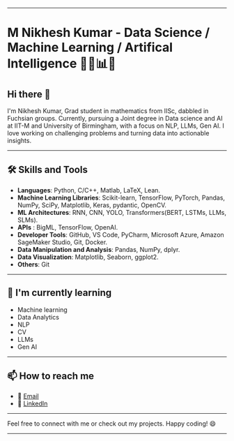  

---

# M Nikhesh Kumar - Data Science / Machine Learning / Artifical Intelligence 👩‍💻📊🤖

## Hi there 👋

I'm Nikhesh Kumar, Grad student in mathematics from IISc, dabbled in Fuchsian groups. Currently, pursuing a Joint degree in Data science and AI at IIT-M and University of Birmingham, with a focus on NLP, LLMs, Gen AI. I love working on challenging problems and turning data into actionable insights.

---

## 🛠️ Skills and Tools

- **Languages**: Python, C/C++, Matlab, LaTeX, Lean. 
- **Machine Learning Libraries**: Scikit-learn, TensorFlow, PyTorch, Pandas, NumPy, SciPy, Matplotlib, Keras, pydantic, OpenCV.
- **ML Architectures**: RNN, CNN, YOLO, Transformers(BERT, LSTMs, LLMs, SLMs).
- **APIs** : BigML, TensorFlow, OpenAI.
- **Developer Tools**: GitHub, VS Code, PyCharm, Microsoft Azure, Amazon SageMaker Studio, Git, Docker.
- **Data Manipulation and Analysis**: Pandas, NumPy, dplyr.
- **Data Visualization**: Matplotlib, Seaborn, ggplot2.
- **Others**: Git

---

## 🌱 I'm currently learning
- Machine learning
- Data Analytics
- NLP
- CV
- LLMs
- Gen AI 
  
---

## 📫 How to reach me

- 📧 [Email](mailto:nikheshk19@gmail.com)
- 💼 [LinkedIn](https://www.linkedin.com/in/m-nikhesh-kumar-45317483/)

---

Feel free to connect with me or check out my projects. Happy coding! 😄

---

<!---
NikheshKumar/NikheshKumar is a ✨ special ✨ repository because its `README.md` (this file) appears on your GitHub profile.
You can click the Preview link to take a look at your changes.
--->
